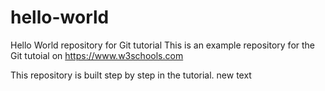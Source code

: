 # hello-world
Hello World repository for Git tutorial
This is an example repository for the Git tutoial on https://www.w3schools.com

This repository is built step by step in the tutorial.
new text
